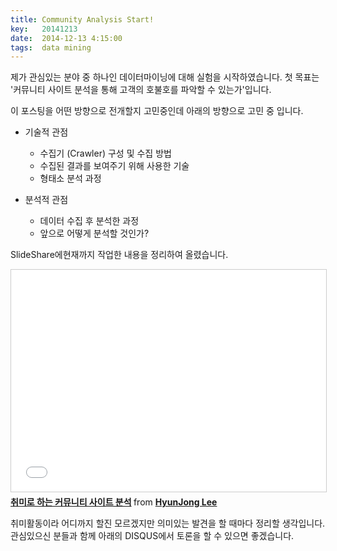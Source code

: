 ```yaml
---
title: Community Analysis Start!
key:   20141213
date:  2014-12-13 4:15:00
tags:  data mining
---
```


제가 관심있는 분야 중 하나인 데이터마이닝에 대해 실험을 시작하였습니다.
첫 목표는 '커뮤니티 사이트 분석을 통해 고객의 호불호를 파악할 수 있는가'입니다.

<!--more-->

이 포스팅을 어떤 방향으로 전개할지 고민중인데 아래의 방향으로 고민 중 입니다.

* 기술적 관점
  - 수집기 (Crawler) 구성 및 수집 방법
  - 수집된 결과를 보여주기 위해 사용한 기술
  - 형태소 분석 과정

* 분석적 관점
  - 데이터 수집 후 분석한 과정
  - 앞으로 어떻게 분석할 것인가?

SlideShare에현재까지 작업한 내용을 정리하여 올렸습니다.

<iframe src="//www.slideshare.net/slideshow/embed_code/42668086" width="100%" height="355" frameborder="0" marginwidth="0" marginheight="0" scrolling="no" style="border:1px solid #CCC; border-width:1px; margin-bottom:5px; max-width: 100%;" allowfullscreen> </iframe> <div style="margin-bottom:5px"> <strong> <a href="//www.slideshare.net/hyunjonglees/ss-42668086" title="취미로 하는 커뮤니티 사이트 분석" target="_blank">취미로 하는 커뮤니티 사이트 분석</a> </strong> from <strong><a href="//www.slideshare.net/hyunjonglees" target="_blank">HyunJong Lee</a></strong> </div>

취미활동이라 어디까지 할진 모르겠지만 의미있는 발견을 할 때마다 정리할 생각입니다.
관심있으신 분들과 함께 아래의 DISQUS에서 토론을 할 수 있으면 좋겠습니다.

